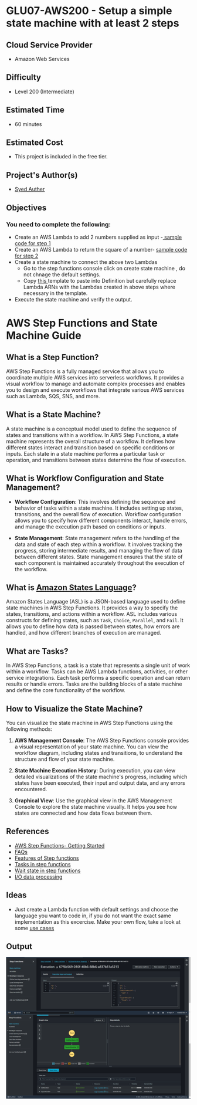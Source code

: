 # GLU07-AWS200 - Setup a simple state machine with at least 2 steps
## Cloud Service Provider
- Amazon Web Services

## Difficulty
- Level 200 (Intermediate)

## Estimated Time
- 60 minutes 

## Estimated Cost
- This project is included in the free tier. 


## Project's Author(s)

- [Syed Auther](https://twitter.com/syedauther)

## Objectives

### You need to complete the following:
* Create an AWS Lambda to add 2 numbers supplied as input -[ sample code for step 1](./GLU07-AWS200-SF-step1.py?raw=true)  
* Create an AWS Lambda to return the square of a number-  [ sample code for step 2](./GLU07-AWS200-SF-step2.py?raw=true)  
* Create a state machine to connect the above two Lambdas
	* Go to the step  functions console click on create state machine , do not chnage the default settings.
	* Copy [ this ](./GLU07-AWS200-SF-Template.yaml?raw=true) template to paste into Definition but carefully replace Lambda ARNs with the Lambdas created in above steps where necessary in the template. 
* Execute the state machine and verify the output.


# AWS Step Functions and State Machine Guide

## What is a Step Function?

AWS Step Functions is a fully managed service that allows you to coordinate multiple AWS services into serverless workflows. It provides a visual workflow to manage and automate complex processes and enables you to design and execute workflows that integrate various AWS services such as Lambda, SQS, SNS, and more.

## What is a State Machine?

A state machine is a conceptual model used to define the sequence of states and transitions within a workflow. In AWS Step Functions, a state machine represents the overall structure of a workflow. It defines how different states interact and transition based on specific conditions or inputs. Each state in a state machine performs a particular task or operation, and transitions between states determine the flow of execution.

## What is Workflow Configuration and State Management?

- **Workflow Configuration**: This involves defining the sequence and behavior of tasks within a state machine. It includes setting up states, transitions, and the overall flow of execution. Workflow configuration allows you to specify how different components interact, handle errors, and manage the execution path based on conditions or inputs.

- **State Management**: State management refers to the handling of the data and state of each step within a workflow. It involves tracking the progress, storing intermediate results, and managing the flow of data between different states. State management ensures that the state of each component is maintained accurately throughout the execution of the workflow.

## What is [Amazon States Language](https://docs.aws.amazon.com/step-functions/latest/dg/concepts-amazon-states-language.html)?

Amazon States Language (ASL) is a JSON-based language used to define state machines in AWS Step Functions. It provides a way to specify the states, transitions, and actions within a workflow. ASL includes various constructs for defining states, such as `Task`, `Choice`, `Parallel`, and `Fail`. It allows you to define how data is passed between states, how errors are handled, and how different branches of execution are managed.

## What are Tasks?

In AWS Step Functions, a task is a state that represents a single unit of work within a workflow. Tasks can be AWS Lambda functions, activities, or other service integrations. Each task performs a specific operation and can return results or handle errors. Tasks are the building blocks of a state machine and define the core functionality of the workflow.

## How to Visualize the State Machine?

You can visualize the state machine in AWS Step Functions using the following methods:

1. **AWS Management Console**: The AWS Step Functions console provides a visual representation of your state machine. You can view the workflow diagram, including states and transitions, to understand the structure and flow of your state machine.

2. **State Machine Execution History**: During execution, you can view detailed visualizations of the state machine's progress, including which states have been executed, their input and output data, and any errors encountered.

3. **Graphical View**: Use the graphical view in the AWS Management Console to explore the state machine visually. It helps you see how states are connected and how data flows between them.


## References
- [AWS Step Functions- Getting Started](https://aws.amazon.com/step-functions/)
- [FAQs](https://aws.amazon.com/step-functions/faqs/)
- [Features of Step functions](https://aws.amazon.com/step-functions/features/)
- [Tasks in step functions](https://docs.aws.amazon.com/step-functions/latest/dg/amazon-states-language-task-state.html)
- [Wait state in step functions](https://docs.aws.amazon.com/step-functions/latest/dg/amazon-states-language-wait-state.html)
- [I/O data  processing ](https://docs.aws.amazon.com/step-functions/latest/dg/concepts-input-output-filtering.html)

## Ideas
- Just create a Lambda function with default settings and choose the language you want to code in, if you do not want the exact same implementation as this excercise. Make your own flow, take a look at some [use cases](https://aws.amazon.com/step-functions/use-cases/)

## Output
![image](https://github.com/shubhammurti/AWS-Projects-Portfolio/blob/6d5a38e56e0d592abe63e603569810fb9f7b2ef1/Level%20200/4.%20Setup%20a%20simple%20state%20machine%20with%20at%20least%202%20steps/image.png)
